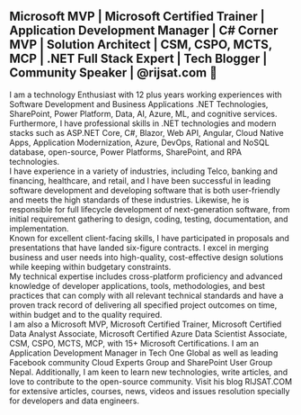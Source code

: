 ## Microsoft MVP | Microsoft Certified Trainer | Application Development Manager | C# Corner MVP | Solution Architect | CSM, CSPO, MCTS, MCP | .NET Full Stack Expert | Tech Blogger | Community Speaker | @rijsat.com 🤝
I am a technology Enthusiast with 12 plus years working experiences with Software Development and Business Applications .NET Technologies, SharePoint, Power Platform, Data, AI, Azure, ML, and cognitive services.
Furthermore, I have professional skills in .NET technologies and modern stacks such as ASP.NET Core, C#, Blazor, Web API, Angular, Cloud Native Apps, Application Modernization, Azure, DevOps, Rational and NoSQL database, open-source, Power Platforms, SharePoint, and RPA technologies. <br>
I have experience in a variety of industries, including Telco, banking and financing, healthcare, and retail, and I have been successful in leading software development and developing software that is both user-friendly and meets the high standards of these industries. Likewise, he is responsible for full lifecycle development of next-generation software, from initial requirement gathering to design, coding, testing, documentation, and implementation. <br>
Known for excellent client-facing skills, I have participated in proposals and presentations that have landed six-figure contracts. I excel in merging business and user needs into high-quality, cost-effective design solutions while keeping within budgetary constraints. <br>
My technical expertise includes cross-platform proficiency and advanced knowledge of developer applications, tools, methodologies, and best practices that can comply with all relevant technical standards and have a proven track record of delivering all specified project outcomes on time, within budget and to the quality required. <br>
I am also a Microsoft MVP, Microsoft Certified Trainer, Microsoft Certified Data Analyst Associate, Microsoft Certified Azure Data Scientist Associate, CSM, CSPO, MCTS, MCP, with 15+ Microsoft Certifications. I am an Application Development Manager in Tech One Global as well as leading Facebook community Cloud Experts Group and SharePoint User Group Nepal. Additionally, I am keen to learn new technologies, write articles, and love to contribute to the open-source community. Visit his blog RIJSAT.COM for extensive articles, courses, news, videos and issues resolution specially for developers and data engineers.

<!---
rijwanansari/rijwanansari is a ✨ special ✨ repository because its `README.md` (this file) appears on your GitHub profile.
You can click the Preview link to take a look at your changes.
--->
